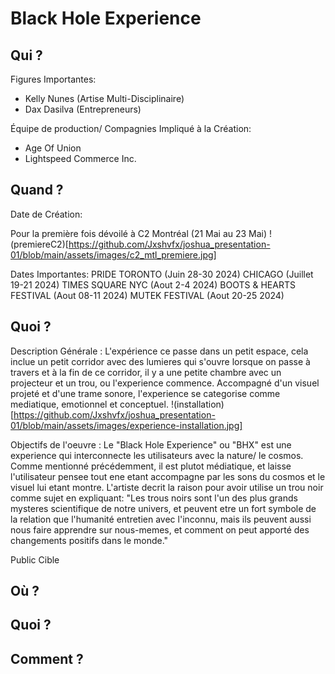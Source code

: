 # Black Hole Experience

## Qui ?
Figures Importantes: 
 - Kelly Nunes (Artise Multi-Disciplinaire)
 - Dax Dasilva (Entrepreneurs)

Équipe de production/ Compagnies Impliqué à la Création:
- Age Of Union
- Lightspeed Commerce Inc.

## Quand ?
Date de Création: 

Pour la première fois dévoilé à C2 Montréal (21 Mai au 23 Mai)
!(premiereC2)[https://github.com/Jxshvfx/joshua_presentation-01/blob/main/assets/images/c2_mtl_premiere.jpg]

Dates Importantes:
PRIDE TORONTO (Juin 28-30 2024)
CHICAGO (Juillet 19-21 2024)
TIMES SQUARE NYC (Aout 2-4 2024)
BOOTS & HEARTS FESTIVAL (Aout 08-11 2024)
MUTEK FESTIVAL (Aout 20-25 2024)

## Quoi ?
Description Générale :
L'expérience ce passe dans un petit espace, cela inclue un petit corridor avec des lumieres qui s'ouvre lorsque on passe à travers et à la fin de ce corridor, il y a une petite chambre avec un projecteur et un trou, ou l'experience commence. Accompagné d'un visuel projeté et d'une trame sonore, l'experience se categorise comme mediatique, emotionnel et conceptuel.
!(installation)[https://github.com/Jxshvfx/joshua_presentation-01/blob/main/assets/images/experience-installation.jpg]

Objectifs de l'oeuvre :
Le "Black Hole Experience" ou "BHX" est une experience qui interconnecte les utilisateurs avec la nature/ le cosmos. Comme mentionné précédemment, il est plutot médiatique, et laisse l'utilisateur pensee tout ene etant accompagne par les sons du cosmos et le visuel lui etant montre. L'artiste decrit la raison pour avoir utilise un trou noir comme sujet en expliquant: "Les trous noirs sont l'un des plus grands mysteres scientifique de notre univers, et peuvent etre un fort symbole de la relation que l'humanité entretien avec l'inconnu, mais ils peuvent aussi nous faire apprendre sur nous-memes, et comment on peut apporté des changements positifs dans le monde."

Public Cible

## Où ?


## Quoi ?

## Comment ?

